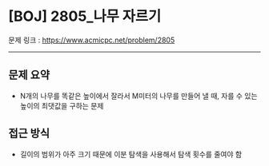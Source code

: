 # [BOJ] 2805_나무 자르기

문제 링크 : https://www.acmicpc.net/problem/2805

--------------------------
## 문제 요약
  - N개의 나무를 똑같은 높이에서 잘라서 M미터의 나무를 만들어 낼 때, 자를 수 있는 높이의 최댓값을 구하는 문제

## 접근 방식
  - 길이의 범위가 아주 크기 때문에 이분 탐색을 사용해서 탐색 횟수를 줄여야 함
